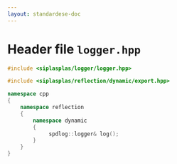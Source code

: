 ```yaml
---
layout: standardese-doc
---
```


# Header file `logger.hpp`

``` cpp
#include <siplasplas/logger/logger.hpp>

#include <siplasplas/reflection/dynamic/export.hpp>

namespace cpp
{
    namespace reflection
    {
        namespace dynamic
        {
             spdlog::logger& log();
        }
    }
}
```
